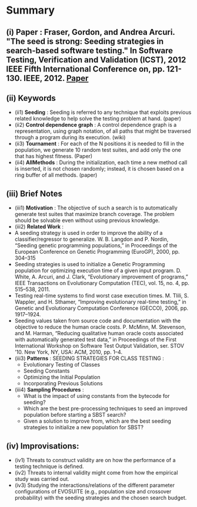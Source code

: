 # Summary 
## (i) Paper : Fraser, Gordon, and Andrea Arcuri. "The seed is strong: Seeding strategies in search-based software testing." In Software Testing, Verification and Validation (ICST), 2012 IEEE Fifth International Conference on, pp. 121-130. IEEE, 2012. [Paper](Paper5.pdf)

## (ii) Keywords

  * (ii1) **Seeding** : Seeding is referred to any technique that exploits previous related knowledge to help solve the testing problem at hand. (paper)
  * (ii2) **Control dependence graph** : A control dependence graph is a representation, using graph notation, of all paths that might be traversed through a program during its execution. (wiki)
  * (ii3) **Tournament** : For each of the N positions it is needed to fill in the population, we generate 10 random test suites, and add only the one that has highest fitness. (Paper)
  * (ii4) **AllMethods**  : During the initialization, each time a new method call is inserted, it is not chosen randomly; instead, it is chosen based on a ring buffer of all methods. (paper)

## (iii) Brief Notes

  * (iii1) **Motivation** : The objective of such a search is to automatically generate test suites that maximize branch coverage. The problem should be solvable even without using previous knowledge.
  * (iii2) **Related Work** :
   * A seeding strategy is used in order to improve the ability of a classifier/regressor to generalize. W. B. Langdon and P. Nordin, “Seeding genetic programming populations,” in Proceedings of the European Conference on Genetic Programming (EuroGP), 2000, pp. 304–315
   * Seeding strategies is used to initialize a Genetic Programming population for optimizing execution time of a given input program. D. White, A. Arcuri, and J. Clark, “Evolutionary improvement of programs,” IEEE Transactions on Evolutionary Computation (TEC), vol. 15, no. 4, pp. 515–538, 2011.
   * Testing real-time systems to find worst case execution times. M. Tlili, S. Wappler, and H. Sthamer, “Improving evolutionary real-time testing,” in Genetic and Evolutionary Computation Conference (GECCO), 2006, pp. 1917–1924.
   * Seeding values taken from source code and documentation with the objective to reduce the human oracle costs. P. McMinn, M. Stevenson, and M. Harman, “Reducing
qualitative human oracle costs associated with automatically generated test data,” in Proceedings of the First International Workshop on Software Test Output Validation, ser. STOV ’10. New York, NY, USA: ACM, 2010, pp. 1–4.
  * (iii3) **Patterns** : SEEDING STRATEGIES FOR CLASS TESTING :
    * Evolutionary Testing of Classes
    * Seeding Constants
    * Optimizing the Initial Population
    * Incorporating Previous Solutions
  * (iii4) **Sampling Procedures** :
	- What is the impact of using constants from the bytecode for seeding?
	- Which are the best pre-processing techniques to seed an improved population before starting a SBST search?
	- Given a solution to improve from, which are the best seeding strategies to initialize a new population for SBST?

## (iv) Improvisations:
  * (iv1) Threats to construct validity are on how the performance of a testing technique is defined.
  * (iv2) Threats to internal validity might come from how the empirical study was carried out.
  * (iv3) Studying the interactions/relations of the different parameter configurations of EVOSUITE (e.g., population size and crossover probability) with the seeding strategies and the chosen search budget.
